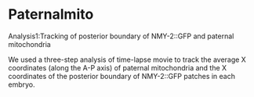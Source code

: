 # Paternalmito
Analysis1:Tracking of posterior boundary of NMY-2::GFP and paternal mitochondria

We used a three-step analysis of time-lapse movie to track the average X coordinates (along the A-P axis) of paternal mitochondria and the X coordinates of the posterior boundary of NMY-2::GFP patches in each embryo. 
